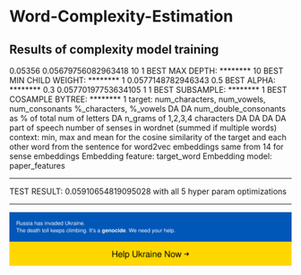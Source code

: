 # Word-Complexity-Estimation

## Results of complexity model training
0.05356
0.05679756082963418 10 1
BEST MAX DEPTH: ******** 10
BEST MIN CHILD WEIGHT: ******** 1
0.0577148782946343 0.5
BEST ALPHA: ******** 0.3
0.05770197753634105 1 1
BEST SUBSAMPLE: ******** 1
BEST COSAMPLE BYTREE: ******** 1
target:
num_characters, num_vowels, num_consonants
%_characters, %_vowels DA DA
num_double_consonants as % of total num of letters DA
n_grams of 1,2,3,4 characters DA DA DA DA
part of speech
number of senses in wordnet (summed if multiple words)
context:
min, max and mean for the cosine similarity of the target and each other word from the sentence for word2vec embeddings
same from 14 for sense embeddings
Embedding feature: target_word
Embedding model: paper_features
********************
TEST RESULT:  0.05910654819095028 with all 5 hyper param optimizations
********************

[![Stand With Ukraine](https://raw.githubusercontent.com/vshymanskyy/StandWithUkraine/main/banner2-direct.svg)](https://stand-with-ukraine.pp.ua)

